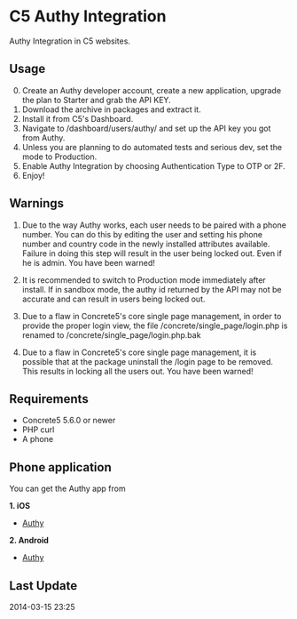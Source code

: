C5 Authy Integration
===========================

Authy Integration in C5 websites.

Usage
-----

0. Create an Authy developer account, create a new application, upgrade the plan to Starter and grab the API KEY.
1. Download the archive in packages and extract it.
2. Install it from C5's Dashboard.
3. Navigate to /dashboard/users/authy/ and set up the API key you got from Authy.
4. Unless you are planning to do automated tests and serious dev, set the mode to Production.
5. Enable Authy Integration by choosing Authentication Type to OTP or 2F.
6. Enjoy!

Warnings
-----------

1. Due to the way Authy works, each user needs to be paired with a phone number. You can do this by editing the user
 and setting his phone number and country code in the newly installed attributes available. Failure in doing this step will result
 in the user being locked out. Even if he is admin. You have been warned!

2. It is recommended to switch to Production mode immediately after install. If in sandbox mode, the authy id returned by the
API may not be accurate and can result in users being locked out.

3. Due to a flaw in Concrete5's core single page management, in order to provide the proper login view, the file
/concrete/single_page/login.php is renamed to /concrete/single_page/login.php.bak

4. Due to a flaw in Concrete5's core single page management, it is possible that at the package uninstall the /login page to be removed.
This results in locking all the users out. You have been warned!

Requirements
-----------
* Concrete5 5.6.0 or newer
* PHP curl
* A phone

Phone application
-------------

You can get the Authy app from

__1. iOS__
* [Authy](https://itunes.apple.com/en/app/authy/id494168017?mt=8)

__2. Android__
* [Authy](https://play.google.com/store/apps/details?id=com.authy.authy)

Last Update
----
2014-03-15 23:25